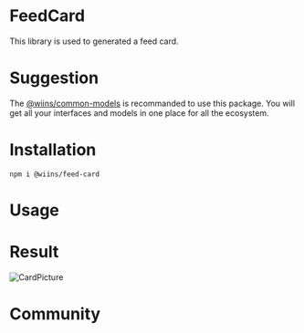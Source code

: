 # FeedCard

This library is used to generated a feed card.

# Suggestion

The [@wiins/common-models](https://www.npmjs.com/package/@wiins/common-models) is recommanded to use this package. You will get all your interfaces and models in one place for all the ecosystem.

# Installation

```
npm i @wiins/feed-card
```

# Usage

# Result

![CardPicture](https://bafybeicdn6zse3ipuqiqqoddpvumxuor7kljk6zl3cswesmrkdfdbn7c3a.ipfs.dweb.link/Screen%20Shot%202022-05-26%20at%209.39.04%20pm.png)

# Community
